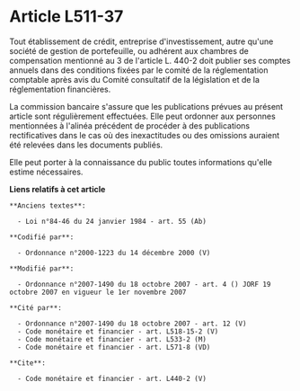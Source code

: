 # Article L511-37

Tout établissement de crédit, entreprise d'investissement, autre qu'une société de gestion de portefeuille, ou adhérent aux
chambres de compensation mentionné au 3 de l'article L. 440-2 doit publier ses comptes annuels dans des conditions fixées par
le comité de la réglementation comptable après avis du Comité consultatif de la législation et de la réglementation
financières.

La commission bancaire s'assure que les publications prévues au présent article sont régulièrement effectuées. Elle peut
ordonner aux personnes mentionnées à l'alinéa précédent de procéder à des publications rectificatives dans le cas où des
inexactitudes ou des omissions auraient été relevées dans les documents publiés.

Elle peut porter à la connaissance du public toutes informations qu'elle estime nécessaires.

**Liens relatifs à cet article**

	**Anciens textes**:

	  - Loi n°84-46 du 24 janvier 1984 - art. 55 (Ab)

	**Codifié par**:

	  - Ordonnance n°2000-1223 du 14 décembre 2000 (V)

	**Modifié par**:

	  - Ordonnance n°2007-1490 du 18 octobre 2007 - art. 4 () JORF 19 octobre 2007 en vigueur le 1er novembre 2007

	**Cité par**:

	  - Ordonnance n°2007-1490 du 18 octobre 2007 - art. 12 (V)
	  - Code monétaire et financier - art. L518-15-2 (V)
	  - Code monétaire et financier - art. L533-2 (M)
	  - Code monétaire et financier - art. L571-8 (VD)

	**Cite**:

	  - Code monétaire et financier - art. L440-2 (V)

